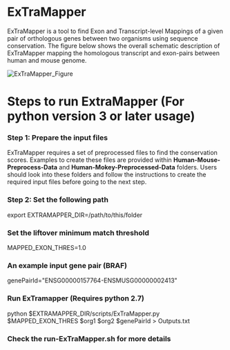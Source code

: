 # ExTraMapper
ExTraMapper is a tool to find Exon and Transcript-level Mappings of a given pair of orthologous genes between two organisms using sequence conservation. The figure below shows the overall schematic description of ExTraMapper mapping the homologous transcript and exon-pairs between human and mouse genome. 


![ExTraMapper_Figure](https://user-images.githubusercontent.com/18036388/90572310-8b693e00-e168-11ea-9fbc-8188c2834de9.jpg)

# Steps to run ExtraMapper (For python version 3 or later usage)
### Step 1: Prepare the input files
ExTraMapper requires a set of preprocessed files to find the conservation scores. Examples to create these files are provided within __Human-Mouse-Preprocess-Data__ and __Human-Mokey-Preprocessed-Data__ folders. Users should look into these folders and follow the instructions to create the required input files before going to the next step.   


### Step 2: Set the following path
export EXTRAMAPPER_DIR=/path/to/this/folder

### Set the liftover minimum match threshold
MAPPED_EXON_THRES=1.0

### An example input gene pair (BRAF)
genePairId="ENSG00000157764-ENSMUSG00000002413"

### Run ExTramapper (Requires python 2.7)
python $EXTRAMAPPER_DIR/scripts/ExTraMapper.py $MAPPED_EXON_THRES $org1 $org2 $genePairId > Outputs.txt

### Check the run-ExTraMapper.sh for more details
